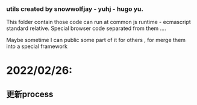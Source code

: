 ### utils created by snowwolfjay - yuhj - hugo yu.

This folder contain those code can run at common js runtime - ecmascript standard relative.
Special browser code separated from them ....

Maybe sometime I can public some part of it for others , for merge them into a special framework

# 2022/02/26:
## 更新process 